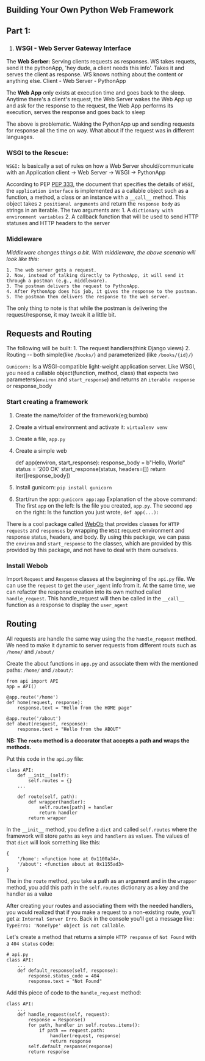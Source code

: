 

## Building Your Own Python Web Framework
## Part 1:
1. ### WSGI - Web Server Gateway Interface
The **Web Serber:**
Serving clients requests as responses. WS takes requets, send it the pythonApp, 'hey dude, a client needs this info'. Takes it and serves the client as response. WS knows nothing about the content or anything else.
    Client - Web Server - PythonApp

The **Web App** only exists at execution time and goes back to the sleep. Anytime there's a client's request, the Web Server wakes the Web App up and ask for the response to the request, the Web App performs its execution, serves the response and goes back to sleep

The above is problematic. Waking the PythonApp up and sending requests for response all the time on way. What about if the request was in different languages.

### WSGI to the Rescue:
`WSGI:` Is basically a set of rules on how a Web Server should/communicate with an Application
    client -> Web Server -> WSGI -> PythonApp

According to PEP [PEP 333](https://www.python.org/dev/peps/pep-0333/#the-application-framework-side), the document that specifies the details of `WSGI`, the `application interface` is implemented as a callable object such as a function, a method, a class or an instance with a `__call__` method. This object takes `2 positional arguments` and return the `response body` as strings in an iterable. The two arguments are:
    1. A `dictionary with environment variables` 
    2. A callback function that will be used to send HTTP statuses and HTTP headers to the server

### Middleware
*Middleware changes things a bit. With middleware, the above scenario will look like this:*

    1. The web server gets a request.
    2. Now, instead of talking directly to PythonApp, it will send it through a postman (e.g., middleware).
    3. The postman delivers the request to PythonApp.
    4. After PythonApp does his job, it gives the response to the postman.
    5. The postman then delivers the response to the web server.

The only thing to note is that while the postman is delivering the request/response, it may tweak it a little bit.

## Requests and Routing
The following will be built:
    1. The request handlers(think Django views)
    2. Routing -- both simple(like `/books/`) and parameterized (like `/books/{id}/`)

`Gunicorn:` Is a WSGI-compatible light-weight application server. Like WSGI, you need a callable object(function, method, class) that expects two parameters(`environ` and `start_response`) and returns an `iterable response` or response_body

### Start creating a framework
1. Create the name/folder of the framework(eg;bumbo)
2. Create a virtual environment and activate it: `virtualenv venv`
3. Create a file, `app.py`
4. Create a simple web

    def app(environ, start_response):
        response_body = b"Hello, World"
        status = '200 OK'
        start_response(status, headers=[])
        return iter([response_body])

5. Install gunicorn: `pip install gunicorn`
6. Start/run the app: `gunicorn app:app`
    Explanation of the above command:
    The first `app` on the left: Is the file you created, `app.py`.
    The second `app` on the right: Is the function you just wrote, `def app(...):`

There is a cool package called [WebOb](https://pypi.org/project/WebOb/) that provides classes for `HTTP` `requests` and `responses` by wrapping the `WSGI` request environment and response status, headers, and body. By using this package, we can pass the `environ` and `start_response` to the classes, which are provided by this provided by this package, and not have to deal with them ourselves. 

### Install Webob
Import `Request` and `Response` classes at the beginning of the `api.py` file.
We can use the `request` to get the `user_agent` info from it. At the same time, we can refactor the response creation into its own method called `handle_request`. This handle_request will then be called in the `__call__` function as a response to display the `user_agent`


## Routing
All requests are handle the same way using the the `handle_request` method. We need to make it dynamic to server requests from different routs such as `/home/` and `/about/`

Create the about functions in `app.py` and associate them with the mentioned paths: `/home/` and `/about/`:

    from api import API
    app = API()

    @app.route('/home')
    def home(request, response):
        response.text = "Hello from the HOME page"

    @app.route('/about')
    def about(resquest, response):
        response.text = "Hello from the ABOUT"

**NB: The `route` method is a decorator that accepts a path and wraps the methods.**

Put this code in the `api.py` file:

    class API:
        def __init__(self):
            self.routes = {}
        ...

        def route(self, path):
            def wrapper(handler):
                self.routes[path] = handler
                return handler
            return wrapper

In the `__init__` method, you define a `dict` and called `self.routes` where the framework will store `paths` as `keys` and `handlers` as `values`. The values of that `dict` will look something like this:

    {
        '/home': <function home at 0x1100a34>,
        '/about': <function about at 0x1155ad3>
    }

The in the  `route` method, you take a path as an argument and in the `wrapper` method, you add this path in the `self.routes` dictionary as a key and the handler as a value

After creating your routes and associating them with the needed handlers, you would realized that if you make a request to a non-existing route, you'll get a: `Internal Server Erro`. Back in the console you'll get a message like: `TypeErro: 'NoneType' object is not callable`.

Let's create a method that returns a simple `HTTP response` of `Not Found` with a `404 status` code:

    # api.py
    class API:
        ...
        def default_response(self, response):
            response.status_code = 404
            response.text = "Not Found"

Add this piece of code to the `handle_request` method:

    class API:
        ...
        def handle_request(self, request):
            response = Response()
            for path, handler in self.routes.items():
                if path == request.path:
                    handler(request, response)
                    return response
            self.default_response(response)
            return response 
